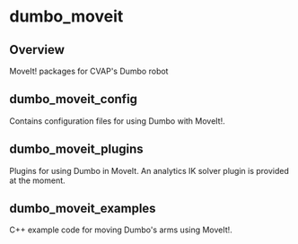 dumbo_moveit
============

Overview
---------------------------------------------
MoveIt! packages for CVAP's Dumbo robot




dumbo_moveit_config
---------------------------------------------

Contains configuration files for using Dumbo with MoveIt!.


dumbo_moveit_plugins
---------------------------------------------

Plugins for using Dumbo in MoveIt. An analytics IK solver plugin is provided at the moment.

dumbo_moveit_examples
---------------------------------------------

C++ example code for moving Dumbo's arms using MoveIt!.